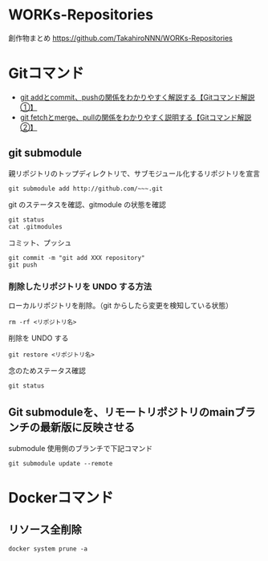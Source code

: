 # WORKs-Repositories
創作物まとめ
https://github.com/TakahiroNNN/WORKs-Repositories

# Gitコマンド
- [git addとcommit、pushの関係をわかりやすく解説する【Gitコマンド解説①】](https://zenn.dev/atsushi101011/articles/4e0e36d238a3b8)
- [git fetchとmerge、pullの関係をわかりやすく説明する【Gitコマンド解説②】](https://zenn.dev/atsushi101011/articles/f66617b53f71ea)

## git submodule
親リポジトリのトップディレクトリで、サブモジュール化するリポジトリを宣言
```
git submodule add http://github.com/~~~.git
```
git のステータスを確認、gitmodule の状態を確認
```
git status
cat .gitmodules
```
コミット、プッシュ
```
git commit -m "git add XXX repository"
git push
```

### 削除したリポジトリを UNDO する方法
ローカルリポジトリを削除。（git からしたら変更を検知している状態）
```
rm -rf <リポジトリ名>
```
削除を UNDO する
```
git restore <リポジトリ名>
```
念のためステータス確認
```
git status
```

## Git submoduleを、リモートリポジトリのmainブランチの最新版に反映させる
submodule 使用側のブランチで下記コマンド
```
git submodule update --remote
```


# Dockerコマンド
## リソース全削除
```
docker system prune -a
```